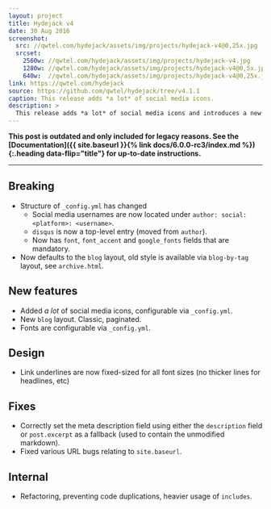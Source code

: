 ```yaml
---
layout: project
title: Hydejack v4
date: 30 Aug 2016
screenshot:
  src: //qwtel.com/hydejack/assets/img/projects/hydejack-v4@0,25x.jpg
  srcset:
    2560w: //qwtel.com/hydejack/assets/img/projects/hydejack-v4.jpg
    1280w: //qwtel.com/hydejack/assets/img/projects/hydejack-v4@0,5x.jpg
    640w:  //qwtel.com/hydejack/assets/img/projects/hydejack-v4@0,25x.jpg
link: https://qwtel.com/hydejack
source: https://github.com/qwtel/hydejack/tree/v4.1.1
caption: This release adds *a lot* of social media icons.
description: >
  This release adds *a lot* of social media icons and introduces a new default layout. It also breaks things, hence a new major release number.
---
```


**This post is outdated and only included for legacy reasons.
See the [Documentation]({{ site.baseurl }}{% link docs/6.0.0-rc3/index.md %}){:.heading data-flip="title"} for up-to-date instructions.**

***

## Breaking
* Structure of `_config.yml` has changed
  * Social media usernames are now located under `author: social: <platform>: <username>`.
  * `disqus` is now a top-level entry (moved from `author`).
  * Now has `font`, `font_accent` and `google_fonts` fields that are mandatory.
* Now defaults to the `blog` layout, old style is available via `blog-by-tag` layout, see `archive.html`.

## New features
* Added *a lot* of social media icons, configurable via `_config.yml`.
* New `blog` layout. Classic, paginated.
* Fonts are configurable via `_config.yml`.

## Design
* Link underlines are now fixed-sized for all font sizes (no thicker lines for headlines, etc)

## Fixes
* Correctly set the meta description field using either the `description` field or `post.excerpt` as a fallback (used to contain the unmodified markdown).
* Fixed various URL bugs relating to `site.baseurl`.

## Internal
* Refactoring, preventing code duplications, heavier usage of `includes`.
